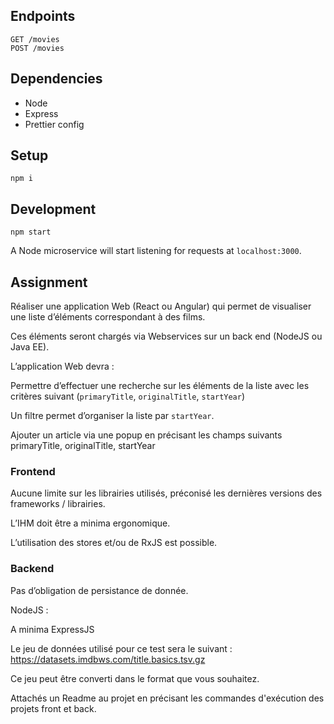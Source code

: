 ## Endpoints

    GET /movies
    POST /movies

## Dependencies

-   Node
-   Express
-   Prettier config

## Setup

    npm i

## Development

    npm start

A Node microservice will start listening for requests at `localhost:3000`.

## Assignment

Réaliser une application Web (React ou Angular) qui permet de visualiser une liste d’éléments correspondant à des films.

Ces éléments seront chargés via Webservices sur un back end (NodeJS ou Java EE).

L’application Web devra :

Permettre d’effectuer une recherche sur les éléments de la liste avec les critères suivant (`primaryTitle`, `originalTitle`, `startYear`)

Un filtre permet d’organiser la liste par `startYear`.

Ajouter un article via une popup en précisant les champs suivants primaryTitle, originalTitle, startYear

### Frontend

Aucune limite sur les librairies utilisés, préconisé les dernières versions des frameworks / librairies.

L’IHM doit être a minima ergonomique.

L’utilisation des stores et/ou de RxJS est possible.

### Backend

Pas d’obligation de persistance de donnée.

NodeJS :

A minima ExpressJS

Le jeu de données utilisé pour ce test sera le suivant : https://datasets.imdbws.com/title.basics.tsv.gz

Ce jeu peut être converti dans le format que vous souhaitez.

Attachés un Readme au projet en précisant les commandes d'exécution des projets front et back.
